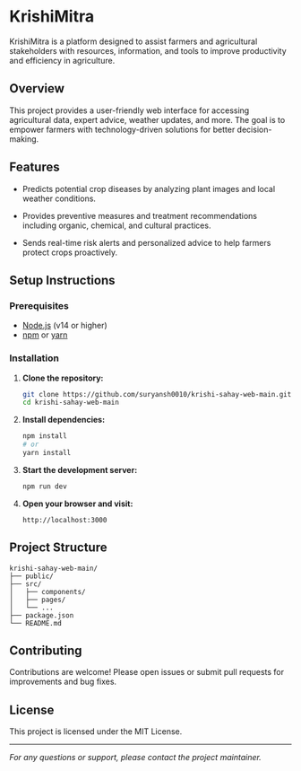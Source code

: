 # KrishiMitra

KrishiMitra is a platform designed to assist farmers and agricultural stakeholders with resources, information, and tools to improve productivity and efficiency in agriculture.

## Overview

This project provides a user-friendly web interface for accessing agricultural data, expert advice, weather updates, and more. The goal is to empower farmers with technology-driven solutions for better decision-making.

## Features

- Predicts potential crop diseases by analyzing plant images and local weather conditions.

- Provides preventive measures and treatment recommendations including organic, chemical, and cultural practices.

- Sends real-time risk alerts and personalized advice to help farmers protect crops proactively.

## Setup Instructions

### Prerequisites

- [Node.js](https://nodejs.org/) (v14 or higher)
- [npm](https://www.npmjs.com/) or [yarn](https://yarnpkg.com/)

### Installation

1. **Clone the repository:**
    ```bash
    git clone https://github.com/suryansh0010/krishi-sahay-web-main.git
    cd krishi-sahay-web-main
    ```

2. **Install dependencies:**
    ```bash
    npm install
    # or
    yarn install
    ```

3. **Start the development server:**
    ```bash
    npm run dev
    ```

4. **Open your browser and visit:**
    ```
    http://localhost:3000
    ```

## Project Structure

```
krishi-sahay-web-main/
├── public/
├── src/
│   ├── components/
│   ├── pages/
│   └── ...
├── package.json
└── README.md
```

## Contributing

Contributions are welcome! Please open issues or submit pull requests for improvements and bug fixes.

## License

This project is licensed under the MIT License.

---

*For any questions or support, please contact the project maintainer.*
